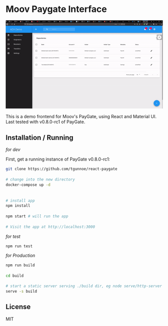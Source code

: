 # Moov Paygate Interface

![React-PayGate](https://raw.githubusercontent.com/tgunnoe/react-paygate/master/paygate-react.gif)

This is a demo frontend for Moov's PayGate, using React and Material UI.  Last tested with v0.8.0-rc1 of PayGate.



## Installation / Running

_for dev_

First, get a running instance of PayGate v0.8.0-rc1:

```sh
git clone https://github.com/tgunnoe/react-paygate

# change into the new directory
docker-compose up -d


# install app
npm install

npm start # will run the app

# Visit the app at http://localhost:3000
```

_for test_

```
npm run test
```

_for Production_

```sh
npm run build

cd build

# start a static server serving ./build dir, eg node serve/http-server or serve in express using express.static
serve -s build
```
## License

MIT
